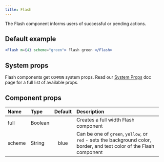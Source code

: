 ```yaml
---
title: Flash
---
```


The Flash component informs users of successful or pending actions.

## Default example

```.jsx live
<Flash m={4} scheme="green"> Flash green </Flash>
```

## System props

Flash components get `COMMON` system props. Read our [System Props](/components/docs/system-props) doc page for a full list of available props.

## Component props

| Name | Type | Default | Description |
| :- | :- | :-: | :- |
| full | Boolean | | Creates a full width Flash component|
| scheme | String | blue | Can be one of `green`, `yellow`, or `red` - sets the background color, border, and text color of the Flash component
